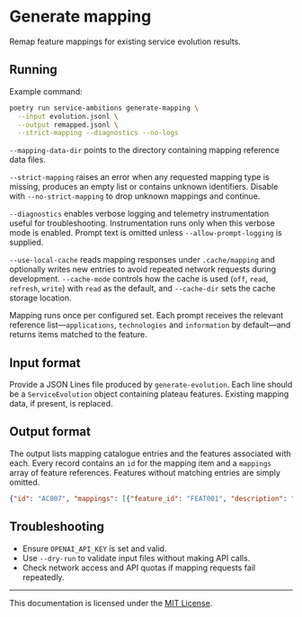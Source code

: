 # Generate mapping

Remap feature mappings for existing service evolution results.

## Running

Example command:

```bash
poetry run service-ambitions generate-mapping \
  --input evolution.jsonl \
  --output remapped.jsonl \
  --strict-mapping --diagnostics --no-logs
```

`--mapping-data-dir` points to the directory containing mapping reference data
files.

`--strict-mapping` raises an error when any requested mapping type is missing,
produces an empty list or contains unknown identifiers. Disable with
`--no-strict-mapping` to drop unknown mappings and continue.

`--diagnostics` enables verbose logging and telemetry instrumentation useful for
troubleshooting. Instrumentation runs only when this verbose mode is enabled.
Prompt text is omitted unless `--allow-prompt-logging` is supplied.

`--use-local-cache` reads mapping responses under `.cache/mapping` and
optionally writes new entries to avoid repeated network requests during
development. `--cache-mode` controls
how the cache is used (`off`, `read`, `refresh`, `write`) with `read` as the
default, and `--cache-dir` sets the cache storage location.

Mapping runs once per configured set. Each prompt receives the relevant
reference list—`applications`, `technologies` and `information` by default—and
returns items matched to the feature.

## Input format

Provide a JSON Lines file produced by `generate-evolution`. Each line should be a
`ServiceEvolution` object containing plateau features. Existing mapping data, if
present, is replaced.

## Output format

The output lists mapping catalogue entries and the features associated with
each. Every record contains an `id` for the mapping item and a `mappings` array
of feature references. Features without matching entries are simply omitted.

```json
{"id": "AC007", "mappings": [{"feature_id": "FEAT001", "description": "Student portal"}]}
```

## Troubleshooting

- Ensure `OPENAI_API_KEY` is set and valid.
- Use `--dry-run` to validate input files without making API calls.
- Check network access and API quotas if mapping requests fail repeatedly.

---

This documentation is licensed under the [MIT License](../LICENSE).

